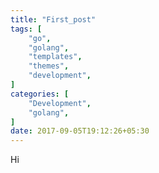 ```yaml
---
title: "First_post"
tags: [
    "go",
    "golang",
    "templates",
    "themes",
    "development",
]
categories: [
    "Development",
    "golang",
]
date: 2017-09-05T19:12:26+05:30
---
```

Hi
